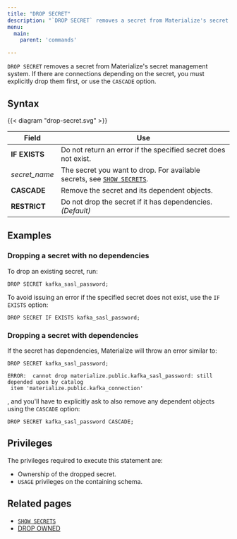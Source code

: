 ```yaml
---
title: "DROP SECRET"
description: "`DROP SECRET` removes a secret from Materialize's secret management system."
menu:
  main:
    parent: 'commands'

---
```


`DROP SECRET` removes a secret from Materialize's secret management system. If
there are connections depending on the secret, you must explicitly drop them
first, or use the `CASCADE` option.

## Syntax

{{< diagram "drop-secret.svg" >}}

Field | Use
------|-----
**IF EXISTS** | Do not return an error if the specified secret does not exist.
_secret&lowbar;name_ | The secret you want to drop. For available secrets, see [`SHOW SECRETS`](../show-secrets).
**CASCADE** | Remove the secret and its dependent objects.
**RESTRICT** | Do not drop the secret if it has dependencies. _(Default)_

## Examples

### Dropping a secret with no dependencies

To drop an existing secret, run:

```mzsql
DROP SECRET kafka_sasl_password;
```

To avoid issuing an error if the specified secret does not exist, use the `IF EXISTS` option:

```mzsql
DROP SECRET IF EXISTS kafka_sasl_password;
```

### Dropping a secret with dependencies

If the secret has dependencies, Materialize will throw an error similar to:

```mzsql
DROP SECRET kafka_sasl_password;
```

```nofmt
ERROR:  cannot drop materialize.public.kafka_sasl_password: still depended upon by catalog
 item 'materialize.public.kafka_connection'
```

, and you'll have to explicitly ask to also remove any dependent objects using the `CASCADE` option:

```mzsql
DROP SECRET kafka_sasl_password CASCADE;
```

## Privileges

The privileges required to execute this statement are:

- Ownership of the dropped secret.
- `USAGE` privileges on the containing schema.

## Related pages

- [`SHOW SECRETS`](../show-secrets)
- [DROP OWNED](../drop-owned)
